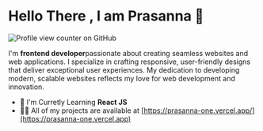 <h1 align="left"> Hello There , I am Prasanna 👋</h1>
<!-- <h3 align="center">Building Scalable Modern Webiste For Future</h3> -->

![Profile view counter on GitHub](https://komarev.com/ghpvc/?username=Prasanna2911)

<p>I'm <b>frontend developer</b>passionate about creating seamless websites and web applications. I specialize in crafting responsive, user-friendly designs that deliver exceptional user experiences. My dedication to developing modern, scalable websites reflects my love for web development and innovation.</p>

- 🌱 I'm Curretly Learning <b>React JS</b>
- 👨‍💻 All of my projects are available at [https://prasanna-one.vercel.app/](https://prasanna-one.vercel.app)
